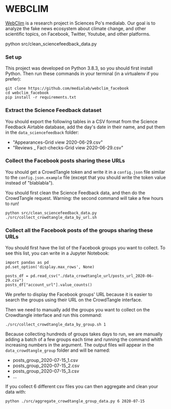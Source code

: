 # WEBCLIM

[WebClim](https://medialab.sciencespo.fr/activites/webclim/) is a research project in Sciences Po's medialab. Our goal is to analyze the fake news ecosystem about climate change, and other scientific topics, on Facebook, Twitter, Youtube, and other platforms.

python src/clean_sciencefeedback_data.py

### Set up

This project was developed on Python 3.8.3, so you should first install Python. 
Then run these commands in your terminal (in a virtualenv if you prefer):

```
git clone https://github.com/medialab/webclim_facebook
cd webclim_facebook
pip install -r requirements.txt
```

### Extract the Science Feedback dataset

You should export the following tables in a CSV format from the Science Feedback Airtable database, add the day's date in their name, and put them in the `data_sciencefeedback` folder:
* "Appearances-Grid view 2020-06-29.csv"
* "Reviews _ Fact-checks-Grid view 2020-06-29.csv"

### Collect the Facebook posts sharing these URLs

You should get a CrowdTangle token and write it in a `config.json` file similar to the `config.json.example` file 
(except that you should write the token value instead of "blablabla").

You should first clean the Science Feedback data, and then do the CrowdTangle request. Warning: the second command will take a few hours to run!
```
python src/clean_sciencefeedback_data.py 
./src/collect_crowdtangle_data_by_url.sh
```

### Collect all the Facebook posts of the groups sharing these URLs

You should first have the list of the Facebook groups you want to collect. To see this list, you can write in a Jupyter Notebook:

```
import pandas as pd
pd.set_option('display.max_rows', None)

posts_df = pd.read_csv("./data_crowdtangle_url/posts_url_2020-06-29.csv")
posts_df["account_url"].value_counts()
```

We prefer to display the Facebook groups' URL because it is easier to search the groups using their URL on the CrowdTangle interface.

Then we need to manually add the groups you want to collect on the Crowdtangle interface and run this command:

```
./src/collect_crowdtangle_data_by_group.sh 1
```

Because collecting hundreds of groups takes days to run, we are manually adding a batch of a few groups each time and running the command whith increasing numbers in the argument. The output files will appear in the `data_crowdtangle_group` folder and will be named:
* posts_group_2020-07-15_1.csv
* posts_group_2020-07-15_2.csv
* posts_group_2020-07-15_3.csv
* ...

If you collect 6 different csv files you can then aggregate and clean your data with:
```
python ./src/aggregate_crowdtangle_group_data.py 6 2020-07-15
```
